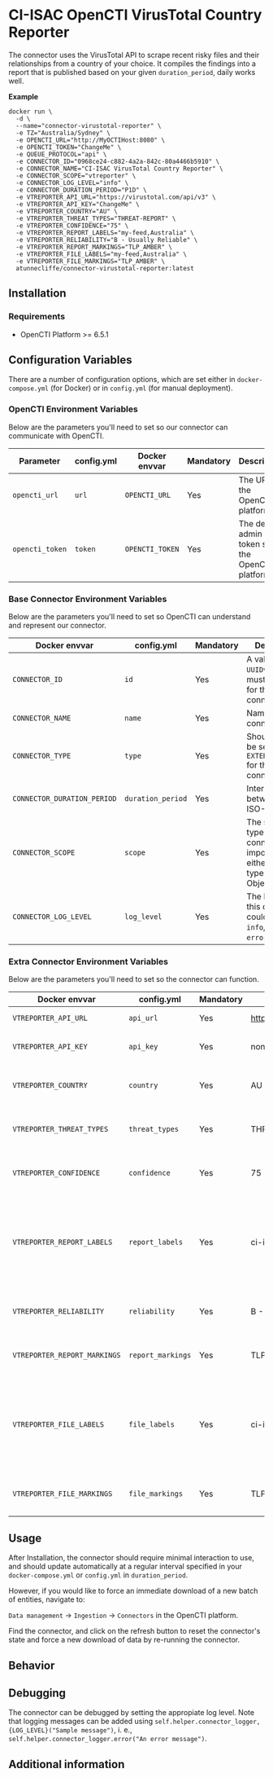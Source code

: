 # CI-ISAC OpenCTI VirusTotal Country Reporter

The connector uses the VirusTotal API to scrape recent risky files and their relationships from a country of your choice. It compiles the findings into a report that is published based on your given `duration_period`, daily works well.

**Example**

```
docker run \
  -d \
  --name="connector-virustotal-reporter" \
  -e TZ="Australia/Sydney" \
  -e OPENCTI_URL="http://MyOCTIHost:8080" \
  -e OPENCTI_TOKEN="ChangeMe" \
  -e QUEUE_PROTOCOL="api" \
  -e CONNECTOR_ID="0968ce24-c882-4a2a-842c-80a4466b5910" \
  -e CONNECTOR_NAME="CI-ISAC VirusTotal Country Reporter" \
  -e CONNECTOR_SCOPE="vtreporter" \
  -e CONNECTOR_LOG_LEVEL="info" \
  -e CONNECTOR_DURATION_PERIOD="P1D" \
  -e VTREPORTER_API_URL="https://virustotal.com/api/v3" \
  -e VTREPORTER_API_KEY="ChangeMe" \
  -e VTREPORTER_COUNTRY="AU" \
  -e VTREPORTER_THREAT_TYPES="THREAT-REPORT" \
  -e VTREPORTER_CONFIDENCE="75" \
  -e VTREPORTER_REPORT_LABELS="my-feed,Australia" \
  -e VTREPORTER_RELIABILITY="B - Usually Reliable" \
  -e VTREPORTER_REPORT_MARKINGS="TLP_AMBER" \
  -e VTREPORTER_FILE_LABELS="my-feed,Australia" \
  -e VTREPORTER_FILE_MARKINGS="TLP_AMBER" \
  atunnecliffe/connector-virustotal-reporter:latest
```

## Installation

### Requirements

- OpenCTI Platform >= 6.5.1

## Configuration Variables

There are a number of configuration options, which are set either in `docker-compose.yml` (for Docker) or in `config.yml` (for manual deployment).

### OpenCTI Environment Variables

Below are the parameters you'll need to set so our connector can communicate with OpenCTI.

| Parameter | config.yml | Docker envvar | Mandatory | Description |
| -         | -          |  -            | -         | -           |
| `opencti_url` | `url` | `OPENCTI_URL` | Yes | The URL of the OpenCTI platform. |
| `opencti_token` | `token` | `OPENCTI_TOKEN` | Yes | The default admin token set in the OpenCTI platform. |


### Base Connector Environment Variables

Below are the parameters you'll need to set so OpenCTI can understand and represent our connector.

| Docker envvar | config.yml | Mandatory | Description |
| -             | -          | -         | -           |
| `CONNECTOR_ID` | `id` | Yes | A valid arbitrary `UUIDv4` that must be unique for this connector. |
| `CONNECTOR_NAME` | `name` | Yes | Name of the connector |
| `CONNECTOR_TYPE` | `type` | Yes | Should always be set to `EXTERNAL_IMPORT` for this connector |
| `CONNECTOR_DURATION_PERIOD` | `duration_period` | Yes | Interval between runs in ISO-8601
| `CONNECTOR_SCOPE`| `scope` | Yes | The scope or type of data the connector is importing, either a MIME type or Stix Object. |
| `CONNECTOR_LOG_LEVEL` | `log_level` | Yes | The log level for this connector, could be `debug`, `info`, `warn` or `error`. |

### Extra Connector Environment Variables

Below are the parameters you'll need to set so the connector can function.

| Docker envvar | config.yml | Mandatory | Default | Description |
| -             | -          | -         | -       | -           |
| `VTREPORTER_API_URL` | `api_url` | Yes | https://virustotal.com/api/v3 | VirusTotal URI Base |
| `VTREPORTER_API_KEY` | `api_key` | Yes | none | Your VirusTotal API Key |
| `VTREPORTER_COUNTRY` | `country` | Yes | AU | ISO country code you want to report on |
| `VTREPORTER_THREAT_TYPES` | `threat_types` | Yes | THREAT-REPORT | Populate field in OpenCTI interface |
| `VTREPORTER_CONFIDENCE` | `confidence` | Yes | 75 | Populate field in OpenCTI interface |
| `VTREPORTER_REPORT_LABELS` | `report_labels` | Yes | ci-isac-vt-feed,Australia | Populate field in OpenCTI interface, comma-separated makes multiple labels. |
| `VTREPORTER_RELIABILITY` | `reliability` | Yes | B - Usually Reliable | Populate field in OpenCTI interface |
| `VTREPORTER_REPORT_MARKINGS` | `report_markings` | Yes | TLP_AMBER | Populate field in OpenCTI interface |
| `VTREPORTER_FILE_LABELS` | `file_labels` | Yes | ci-isac-vt-feed,Australia | Populate field in OpenCTI interface, comma-separated makes multiple labels. |
| `VTREPORTER_FILE_MARKINGS` | `file_markings` | Yes | TLP_AMBER | Populate field in OpenCTI interface |

## Usage

After Installation, the connector should require minimal interaction to use, and should update automatically at a regular interval specified in your `docker-compose.yml` or `config.yml` in `duration_period`.

However, if you would like to force an immediate download of a new batch of entities, navigate to:

`Data management` -> `Ingestion` -> `Connectors` in the OpenCTI platform.

Find the connector, and click on the refresh button to reset the connector's state and force a new
download of data by re-running the connector.

## Behavior

<!--
Describe how the connector functions:
* What data is ingested, updated, or modified
* Important considerations for users when utilizing this connector
* Additional relevant details
-->

## Debugging

The connector can be debugged by setting the appropiate log level.
Note that logging messages can be added using `self.helper.connector_logger,{LOG_LEVEL}("Sample message")`, i.
e., `self.helper.connector_logger.error("An error message")`.

<!-- Any additional information to help future users debug and report detailed issues concerning this connector -->

## Additional information

<!--
Any additional information about this connector
* What information is ingested/updated/changed
* What should the user take into account when using this connector
* ...
-->
